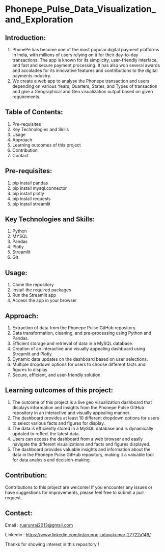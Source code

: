 # Phonepe_Pulse_Data_Visualization_and_Exploration

## Introduction:
1. PhonePe has become one of the most popular digital payment platforms in India, with millions of users relying on it for their day-to-day transactions. The app is known for its simplicity, user-friendly 
   interface, and fast and secure payment processing. It has also won several awards and accolades for its innovative features and contributions to the digital payments industry.
2. We create a web app to analyse the Phonepe transaction and users depending on various Years, Quarters, States, and Types of transaction and give a Geographical and Geo visualization output based on given 
   requirements.

## Table of Contents:
1. Pre-requisites
2. Key Technologies and Skills
3. Usage
4. Approach
5. Learning outcomes of this project
6. Contribution
7. Contact

## Pre-requisites:
1. pip install pandas
2. pip install mysql.connector
3. pip install plotly
4. pip install requests
5. pip install streamlit

## Key Technologies and Skills:
1. Python
2. MYSQL
3. Pandas
4. Plotly
5. Streamlit
6. Git

## Usage:
1. Clone the repository
2. Install the required packages
3. Run the Streamlit app
4. Access the app in your browser

## Approach:
1. Extraction of data from the Phonepe Pulse GitHub repository.
2. Data transformation, cleaning, and pre-processing using Python and Pandas.
3. Efficient storage and retrieval of data in a MySQL database.
4. Creation of an interactive and visually appealing dashboard using Streamlit and Plotly.
5. Dynamic data updates on the dashboard based on user selections.
6. Multiple dropdown options for users to choose different facts and figures to display.
7. Secure, efficient, and user-friendly solution.

## Learning outcomes of this project:
1. The outcome of this project is a live geo visualization dashboard that displays information and insights from the Phonepe Pulse GitHub repository in an interactive and visually appealing manner.
2. The dashboard provides at least 10 different dropdown options for users to select various facts and figures for display.
3. The data is efficiently stored in a MySQL database and is dynamically updated to reflect the latest data.
4. Users can access the dashboard from a web browser and easily navigate the different visualizations and facts and figures displayed.
5. The dashboard provides valuable insights and information about the data in the Phonepe Pulse GitHub repository, making it a valuable tool for data analysis and decision-making.

## Contribution:
Contributions to this project are welcome! If you encounter any issues or have suggestions for improvements, please feel free to submit a pull request.

## Contact:

Email : [ruarunraj2013@gmail.com](mailto:ruarunraj2013@gmail.com)

Linkedin : https://www.linkedin.com/in/arunraj-udayakumar-27722a146/

Thanks for showing interest in this repository !


